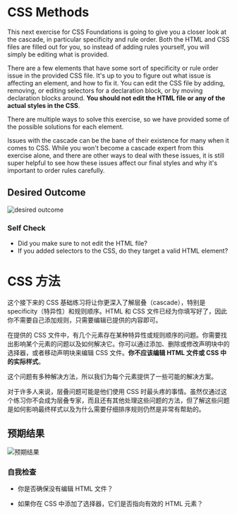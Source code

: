 # CSS Methods

This next exercise for CSS Foundations is going to give you a closer look at the cascade, in particular specificity and rule order. Both the HTML and CSS files are filled out for you, so instead of adding rules yourself, you will simply be editing what is provided.

There are a few elements that have some sort of specificity or rule order issue in the provided CSS file. It's up to you to figure out what issue is affecting an element, and how to fix it. You can edit the CSS file by adding, removing, or editing selectors for a declaration block, or by moving declaration blocks around. **You should not edit the HTML file or any of the actual styles in the CSS**.

There are multiple ways to solve this exercise, so we have provided some of the possible solutions for each element.

Issues with the cascade can be the bane of their existence for many when it comes to CSS. While you won't become a cascade expert from this exercise alone, and there are other ways to deal with these issues, it is still super helpful to see how these issues affect our final styles and why it's important to order rules carefully.

## Desired Outcome

![desired outcome](./desired-outcome.png)

### Self Check

- Did you make sure to not edit the HTML file?
- If you added selectors to the CSS, do they target a valid HTML element?
# CSS 方法

这个接下来的 CSS 基础练习将让你更深入了解层叠（cascade），特别是 specificity（特异性）和规则顺序。HTML 和 CSS 文件已经为你填写好了，因此你不需要自己添加规则，只需要编辑已提供的内容即可。

在提供的 CSS 文件中，有几个元素存在某种特异性或规则顺序的问题。你需要找出影响某个元素的问题以及如何解决它。你可以通过添加、删除或修改声明块中的选择器，或者移动声明块来编辑 CSS 文件。**你不应该编辑 HTML 文件或 CSS 中的实际样式**。

这个问题有多种解决方法，所以我们为每个元素提供了一些可能的解决方案。

对于许多人来说，层叠问题可能是他们使用 CSS 时最头疼的事情。虽然仅通过这个练习你不会成为层叠专家，而且还有其他处理这些问题的方法，但了解这些问题是如何影响最终样式以及为什么需要仔细排序规则仍然是非常有帮助的。

## 预期结果

![预期结果](./desired-outcome.png)

### 自我检查

- 你是否确保没有编辑 HTML 文件？

- 如果你在 CSS 中添加了选择器，它们是否指向有效的 HTML 元素？